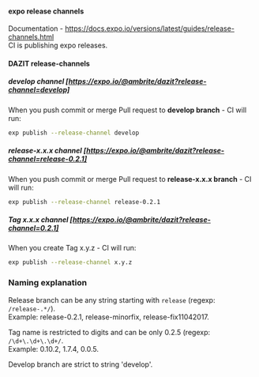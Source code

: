 #### expo release channels
Documentation - https://docs.expo.io/versions/latest/guides/release-channels.html   
CI is publishing expo releases.

#### DAZIT release-channels
##### develop channel [https://expo.io/@ambrite/dazit?release-channel=develop]
When you push commit or merge Pull request to **develop branch** - CI will run:
```bash
exp publish --release-channel develop
``` 
##### release-x.x.x channel [https://expo.io/@ambrite/dazit?release-channel=release-0.2.1]
When you push commit or merge Pull request to **release-x.x.x branch** - CI will run:
```bash
exp publish --release-channel release-0.2.1
``` 
##### Tag x.x.x channel [https://expo.io/@ambrite/dazit?release-channel=0.2.1]
When you create Tag x.y.z - CI will run:
```bash
exp publish --release-channel x.y.z
``` 
### Naming explanation
Release branch can be any string starting with `release` (regexp: `/release-.*/`).    
Example: release-0.2.1, release-minorfix, release-fix11042017.

Tag name is restricted to digits and can be only 0.2.5 (regexp: `/\d+\.\d+\.\d+/`.   
Example: 0.10.2, 1.7.4, 0.0.5.

Develop branch are strict to string 'develop'.


